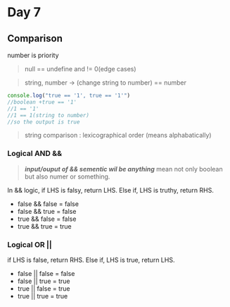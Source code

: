# Day 7

## Comparison 

number is priority

> null == undefine and != 0(edge cases)

> string, number -> (change string to number) == number

```js
console.log("true == '1', true == '1'")
//boolean +true == '1'
//1 == '1'
//1 == 1(string to number)
//so the output is true
```

> string comparison : lexicographical order (means alphabatically)

### Logical AND &&

> *__input/ouput of && sementic wil be anything__* mean not only boolean but also numer or something.

In && logic, if LHS is falsy, return LHS.
Else if, LHS is truthy, return RHS.

* false && false = false
* false && true = false
* true && false = false
* true && true = true

### Logical OR ||

if LHS is false, return RHS.
Else if, LHS is true, return LHS.

* false || false = false
* false || true = true
* true || false = true
* true || true = true
